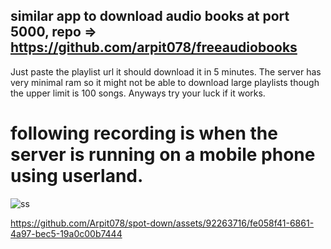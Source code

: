 similar app to download audio books at port 5000, repo => https://github.com/arpit078/freeaudiobooks
----------------------------------------------------------------------------------------------------
Just paste the playlist url it should download it in 5 minutes. 
The server has very minimal ram so it might not be able to download large playlists though the upper limit is 100 songs. 
Anyways try your luck if it works.



# following recording is when the server is running on a mobile phone using userland.

![ss](https://github.com/Arpit078/spot-down/assets/92263716/e6bcd312-2815-4110-8d91-2c4e17c93548)

https://github.com/Arpit078/spot-down/assets/92263716/fe058f41-6861-4a97-bec5-19a0c00b7444

